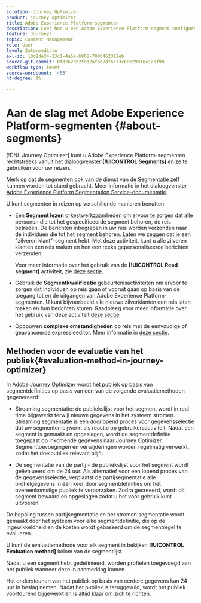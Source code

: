 ```yaml
---
solution: Journey Optimizer
product: journey optimizer
title: Adobe Experience Platform-segmenten
description: Leer hoe u een Adobe Experience Platform-segment configureert
feature: Journeys
topic: Content Management
role: User
level: Intermediate
exl-id: 10d2de34-23c1-4a5e-b868-700b462312eb
source-git-commit: bfd262db2fd12afbb7df6c73c68b29d18a1abf98
workflow-type: tm+mt
source-wordcount: '455'
ht-degree: 1%

---
```


# Aan de slag met Adobe Experience Platform-segmenten {#about-segments}

[!DNL Journey Optimizer]  kunt u Adobe Experience Platform-segmenten rechtstreeks vanuit het dialoogvenster **[!UICONTROL Segments]** en ze te gebruiken voor uw reizen.

Merk op dat de segmenten ook van de dienst van de Segmentatie zelf kunnen worden tot stand gebracht. Meer informatie in het dialoogvenster [Adobe Experience Platform Segmentation Service-documentatie](https://experienceleague.adobe.com/docs/experience-platform/segmentation/home.html).

U kunt segmenten in reizen op verschillende manieren benutten:

* Een **Segment lezen** orkestwerkzaamheden om ervoor te zorgen dat alle personen die tot het gespecificeerde segment behoren, de reis betreden. De berichten inbegrepen in uw reis worden verzonden naar de individuen die tot het segment behoren. Laten we zeggen dat je een &quot;zilveren klant&quot;-segment hebt. Met deze activiteit, kunt u alle zilveren klanten een reis maken en hen een reeks gepersonaliseerde berichten verzenden.

   Voor meer informatie over het gebruik van de **[!UICONTROL Read segment]** activiteit, zie [deze sectie](../building-journeys/read-segment.md#configuring-segment-trigger-activity).

* Gebruik de **Segmentkwalificatie** gebeurtenisactiviteiten om ervoor te zorgen dat individuen op reis gaan of vooruit gaan op basis van de toegang tot en de uitgangen van Adobe Experience Platform-segmenten. U kunt bijvoorbeeld alle nieuwe zilverklanten een reis laten maken en hun berichten sturen. Raadpleeg voor meer informatie over het gebruik van deze activiteit [deze sectie](../building-journeys/segment-qualification-events.md).

* Opbouwen **complexe omstandigheden** op reis met de eenvoudige of geavanceerde expressieeditor. Meer informatie in [deze sectie](../building-journeys/condition-activity.md#using-a-segment).

## Methoden voor de evaluatie van het publiek{#evaluation-method-in-journey-optimizer}

In Adobe Journey Optimizer wordt het publiek op basis van segmentdefinities op basis van een van de volgende evaluatiemethoden gegenereerd:

* Streaming segmentatie: de publiekslijst voor het segment wordt in real-time bijgewerkt terwijl nieuwe gegevens in het systeem stromen. Streaming segmentatie is een doorlopend proces voor gegevensselectie dat uw segmenten bijwerkt als reactie op gebruikersactiviteit. Nadat een segment is gemaakt en opgeslagen, wordt de segmentdefinitie toegepast op inkomende gegevens naar Journey Optimizer. Segmenttoevoegingen en verwijderingen worden regelmatig verwerkt, zodat het doelpubliek relevant blijft.

* De segmentatie van de partij - de publiekslijst voor het segment wordt geëvalueerd om de 24 uur. Als alternatief voor een lopend proces van de gegevensselectie, verplaatst de partijsegmentatie alle profielgegevens in één keer door segmentdefinities om het overeenkomstige publiek te veroorzaken. Zodra gecreeerd, wordt dit segment bewaard en opgeslagen zodat u het voor gebruik kunt uitvoeren.

De bepaling tussen partijsegmentatie en het stromen segmentatie wordt gemaakt door het systeem voor elke segmentdefinitie, die op de ingewikkeldheid en de kosten wordt gebaseerd om de segmentregel te evalueren.

U kunt de evaluatiemethode voor elk segment in bekijken **[!UICONTROL Evaluation method]** kolom van de segmentlijst.

Nadat u een segment hebt gedefinieerd, worden profielen toegevoegd aan het publiek wanneer deze in aanmerking komen.

Het ondersteunen van het publiek op basis van eerdere gegevens kan 24 uur in beslag nemen. Nadat het publiek is teruggevuld, wordt het publiek voortdurend bijgewerkt en is altijd klaar om zich te richten.
